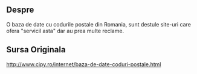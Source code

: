 ## Despre

O baza de date cu codurile postale din Romania, sunt destule site-uri care ofera "servicil asta" dar au prea multe reclame.

## Sursa Originala 

http://www.cipy.ro/internet/baza-de-date-coduri-postale.html